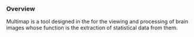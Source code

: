 ### Overview

Multimap is a tool designed in the for the viewing and processing of brain images whose function is the extraction of statistical data from them.
